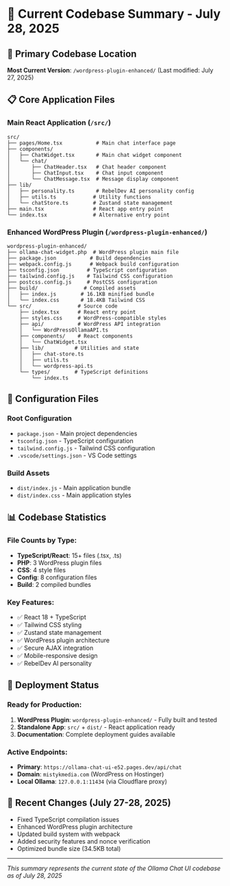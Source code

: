 # 📁 Current Codebase Summary - July 28, 2025

## 🎯 Primary Codebase Location

**Most Current Version**: `/wordpress-plugin-enhanced/` (Last modified: July 27, 2025)

## 📋 Core Application Files

### Main React Application (`/src/`)
```
src/
├── pages/Home.tsx           # Main chat interface page
├── components/
│   ├── ChatWidget.tsx       # Main chat widget component
│   └── chat/
│       ├── ChatHeader.tsx   # Chat header component
│       ├── ChatInput.tsx    # Chat input component
│       └── ChatMessage.tsx  # Message display component
├── lib/
│   ├── personality.ts       # RebelDev AI personality config
│   ├── utils.ts            # Utility functions
│   └── chatStore.ts        # Zustand state management
├── main.tsx                # React app entry point
└── index.tsx               # Alternative entry point
```

### Enhanced WordPress Plugin (`/wordpress-plugin-enhanced/`)
```
wordpress-plugin-enhanced/
├── ollama-chat-widget.php  # WordPress plugin main file
├── package.json           # Build dependencies
├── webpack.config.js      # Webpack build configuration
├── tsconfig.json         # TypeScript configuration
├── tailwind.config.js    # Tailwind CSS configuration
├── postcss.config.js     # PostCSS configuration
├── build/               # Compiled assets
│   ├── index.js        # 16.1KB minified bundle
│   └── index.css       # 18.4KB Tailwind CSS
└── src/               # Source code
    ├── index.tsx      # React entry point
    ├── styles.css     # WordPress-compatible styles
    ├── api/           # WordPress API integration
    │   └── WordPressOllamaAPI.ts
    ├── components/    # React components
    │   └── ChatWidget.tsx
    ├── lib/          # Utilities and state
    │   ├── chat-store.ts
    │   ├── utils.ts
    │   └── wordpress-api.ts
    └── types/        # TypeScript definitions
        └── index.ts
```

## 🔧 Configuration Files

### Root Configuration
- `package.json` - Main project dependencies
- `tsconfig.json` - TypeScript configuration
- `tailwind.config.js` - Tailwind CSS configuration
- `.vscode/settings.json` - VS Code settings

### Build Assets
- `dist/index.js` - Main application bundle
- `dist/index.css` - Main application styles

## 📊 Codebase Statistics

### File Counts by Type:
- **TypeScript/React**: 15+ files (.tsx, .ts)
- **PHP**: 3 WordPress plugin files
- **CSS**: 4 style files
- **Config**: 8 configuration files
- **Build**: 2 compiled bundles

### Key Features:
- ✅ React 18 + TypeScript
- ✅ Tailwind CSS styling
- ✅ Zustand state management
- ✅ WordPress plugin architecture
- ✅ Secure AJAX integration
- ✅ Mobile-responsive design
- ✅ RebelDev AI personality

## 🚀 Deployment Status

### Ready for Production:
1. **WordPress Plugin**: `wordpress-plugin-enhanced/` - Fully built and tested
2. **Standalone App**: `src/` + `dist/` - React application ready
3. **Documentation**: Complete deployment guides available

### Active Endpoints:
- **Primary**: `https://ollama-chat-ui-e52.pages.dev/api/chat`
- **Domain**: `mistykmedia.com` (WordPress on Hostinger)
- **Local Ollama**: `127.0.0.1:11434` (via Cloudflare proxy)

## 📝 Recent Changes (July 27-28, 2025)
- Fixed TypeScript compilation issues
- Enhanced WordPress plugin architecture
- Updated build system with webpack
- Added security features and nonce verification
- Optimized bundle size (34.5KB total)

---

*This summary represents the current state of the Ollama Chat UI codebase as of July 28, 2025*
